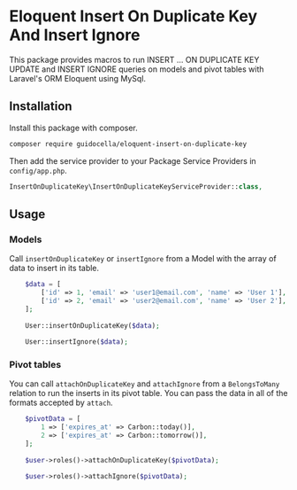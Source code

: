 # Eloquent Insert On Duplicate Key And Insert Ignore

This package provides macros to run INSERT ... ON DUPLICATE KEY UPDATE and INSERT IGNORE queries on models and pivot tables with Laravel's ORM Eloquent using MySql.

## Installation

Install this package with composer.

```sh
composer require guidocella/eloquent-insert-on-duplicate-key
```

Then add the service provider to your Package Service Providers in `config/app.php`.

```php
InsertOnDuplicateKey\InsertOnDuplicateKeyServiceProvider::class,
```

## Usage

### Models

Call `insertOnDuplicateKey` or `insertIgnore` from a Model with the array of data to insert in its table.

```php
    $data = [
        ['id' => 1, 'email' => 'user1@email.com', 'name' => 'User 1'],
        ['id' => 2, 'email' => 'user2@email.com', 'name' => 'User 2'],
    ];
    
    User::insertOnDuplicateKey($data);
    
    User::insertIgnore($data);
```

### Pivot tables

You can call `attachOnDuplicateKey` and `attachIgnore` from a `BelongsToMany` relation to run the inserts in its pivot table. You can pass the data in all of the formats accepted by `attach`.

```php
    $pivotData = [
        1 => ['expires_at' => Carbon::today()],
        2 => ['expires_at' => Carbon::tomorrow()],
    ];
    
    $user->roles()->attachOnDuplicateKey($pivotData);

    $user->roles()->attachIgnore($pivotData);
```

